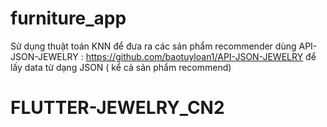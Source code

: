 # furniture_app

Sử dụng thuật toán KNN để đưa ra các sản phẩm recommender 
dùng API-JSON-JEWELRY : https://github.com/baotuyloan1/API-JSON-JEWELRY để lấy data từ dạng JSON ( kể cả sản phẩm recommend) 


# FLUTTER-JEWELRY_CN2
